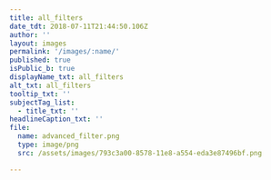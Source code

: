 ```yaml
---
title: all_filters
date_tdt: 2018-07-11T21:44:50.106Z
author: ''
layout: images
permalink: '/images/:name/'
published: true
isPublic_b: true
displayName_txt: all_filters
alt_txt: all_filters
tooltip_txt: ''
subjectTag_list:
  - title_txt: ''
headlineCaption_txt: ''
file:
  name: advanced_filter.png
  type: image/png
  src: /assets/images/793c3a00-8578-11e8-a554-eda3e87496bf.png

---
```


